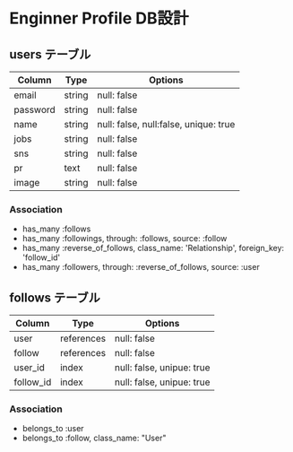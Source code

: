 # Enginner Profile DB設計

## users テーブル
|Column|Type|Options|
|------|----|-------|
|email|string|null: false|
|password|string|null: false|
|name|string|null: false, null:false, unique: true|
|jobs|string|null: false|
|sns|string|null: false|
|pr|text|null: false|
|image|string|null: false|
### Association
- has_many :follows
- has_many :followings, through: :follows, source: :follow
- has_many :reverse_of_follows, class_name: 'Relationship', foreign_key: 'follow_id'
- has_many :followers, through: :reverse_of_follows, source: :user

## follows テーブル
|Column|Type|Options|
|------|----|-------|
|user|references|null: false|
|follow|references|null: false|
|user_id|index|null: false, unipue: true|
|follow_id|index|null: false, unipue: true|
### Association
- belongs_to :user
- belongs_to :follow, class_name: "User"
